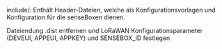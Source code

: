 include/: Enthält Header-Dateien, welche als Konfigurationsvorlagen und Konfiguration für die senseBoxen dienen.

Dateiendung .dist entfernen und LoRaWAN Konfigurationsparameter (DEVEUI, APPEUI, APPKEY) und SENSEBOX_ID festlegen